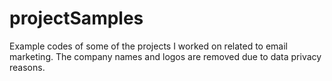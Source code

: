# projectSamples
Example codes of some of the projects I worked on related to email marketing. The company names and logos are removed due to data privacy reasons. 
